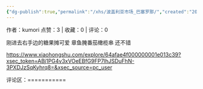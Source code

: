 ```yaml
---
{"dg-publish":true,"permalink":"/xhs/波盖利亚市场_巴塞罗那/","created":"2025-03-17T22:06:22.480+08:00","updated":"2025-03-17T22:06:22.480+08:00"}
---
```


作者：kumori
点赞：3   |   收藏：0   |   评论：0

刚进去右手边的糖果摊可爱
章鱼腌番茄橄榄串 还不错

https://www.xiaohongshu.com/explore/64afae4f000000001e013c39?xsec_token=ABj1PG4v3xVOeEBfG9FP7lhJSDuFhN-3PXDJzSqKyhrq8=&xsec_source=pc_user

评论区：===========

